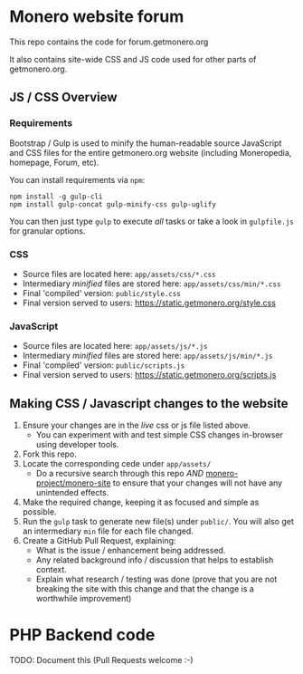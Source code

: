 Monero website forum
====================

This repo contains the code for forum.getmonero.org

It also contains site-wide CSS and JS code used for other parts of getmonero.org.

## JS / CSS Overview

### Requirements

Bootstrap / Gulp is used to minify the human-readable source JavaScript and CSS files for the entire getmonero.org website (including Moneropedia, homepage, Forum, etc).

You can install requirements via `npm`:

    npm install -g gulp-cli
    npm install gulp-concat gulp-minify-css gulp-uglify

You can then just type `gulp` to execute *all* tasks or take a look in `gulpfile.js` for granular options.

### CSS

* Source files are located here: `app/assets/css/*.css`
* Intermediary _minified_ files are stored here: `app/assets/css/min/*.css`
* Final 'compiled' version: `public/style.css`
* Final version served to users: https://static.getmonero.org/style.css

### JavaScript

* Source files are located here: `app/assets/js/*.js`
* Intermediary _minified_ files are stored here: `app/assets/js/min/*.js`
* Final 'compiled' version: `public/scripts.js`
* Final version served to users: https://static.getmonero.org/scripts.js

## Making CSS / Javascript changes to the website

1. Ensure your changes are in the _live_ css or js file listed above.
   * You can experiment with and test simple CSS changes in-browser using developer tools.
2. Fork this repo.
3. Locate the corresponding cede under `app/assets/`
   * Do a recursive search through this repo *AND* [monero-project/monero-site](https://github.com/monero-project/monero-site) to ensure that your changes will not have any unintended effects.
4. Make the required change, keeping it as focused and simple as possible.
5. Run the `gulp` task to generate new file(s) under `public/`.  You will also get an intermediary `min` file for each file changed.
6. Create a GitHub Pull Request, explaining:
   * What is the issue / enhancement being addressed.
   * Any related background info / discussion that helps to establish context.
   * Explain what research / testing was done (prove that you are not breaking the site with this change and that the change is a worthwhile improvement)

# PHP Backend code

TODO: Document this (Pull Requests welcome :-)
